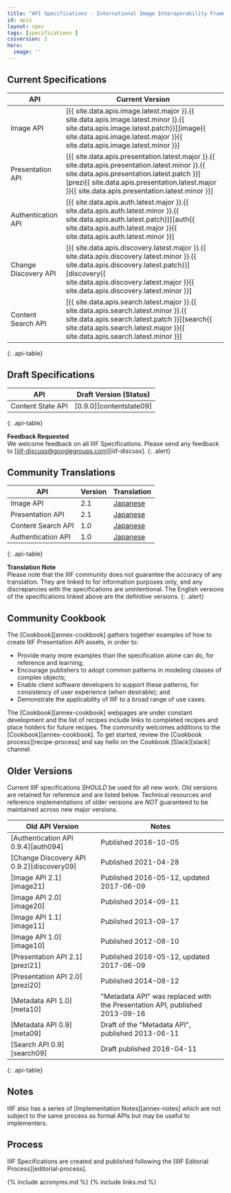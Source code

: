 ```yaml
---
title: "API Specifications - International Image Interoperability Framework™"
id: apis
layout: spec
tags: [specifications ]
cssversion: 2
hero:
  image: ''
---
```


## Current Specifications

| API                | Current Version |
| ------------------ | --------------- |
| Image API          | [{{ site.data.apis.image.latest.major }}.{{ site.data.apis.image.latest.minor }}.{{ site.data.apis.image.latest.patch}}][image{{ site.data.apis.image.latest.major }}{{ site.data.apis.image.latest.minor }}] |
| Presentation API   | [{{ site.data.apis.presentation.latest.major }}.{{ site.data.apis.presentation.latest.minor }}.{{ site.data.apis.presentation.latest.patch }}][prezi{{ site.data.apis.presentation.latest.major }}{{ site.data.apis.presentation.latest.minor }}] |
| Authentication API | [{{ site.data.apis.auth.latest.major }}.{{ site.data.apis.auth.latest.minor }}.{{ site.data.apis.auth.latest.patch}}][auth{{ site.data.apis.auth.latest.major }}{{ site.data.apis.auth.latest.minor }}] |
| Change Discovery API | [{{ site.data.apis.discovery.latest.major }}.{{ site.data.apis.discovery.latest.minor }}.{{ site.data.apis.discovery.latest.patch}}][discovery{{ site.data.apis.discovery.latest.major }}{{ site.data.apis.discovery.latest.minor }}] |
| Content Search API | [{{ site.data.apis.search.latest.major }}.{{ site.data.apis.search.latest.minor }}.{{ site.data.apis.search.latest.patch }}][search{{ site.data.apis.search.latest.major }}{{ site.data.apis.search.latest.minor }}] |
{: .api-table}

## Draft Specifications

| API                  | Draft Version (Status) |
| -------------------- | ---------------------- |
| Content State API    | [0.9.0][contentstate09]|
{: .api-table}

__Feedback Requested__<br/>
We welcome feedback on all IIIF Specifications. Please send any feedback to [iiif-discuss@googlegroups.com][iiif-discuss].
{: .alert}

## Community Translations

| API                | Version | Translation           |
| ------------------ | ------- | --------------------- |
| Image API          | 2.1     | [Japanese][image-jp]  |
| Presentation API   | 2.1     | [Japanese][prezi-jp]  |
| Content Search API | 1.0     | [Japanese][search-jp] |
| Authentication API | 1.0     | [Japanese][auth-jp]   |
{: .api-table}

__Translation Note__<br/>
Please note that the IIIF community does not guarantee the accuracy of any translation. They are linked to for information purposes only, and any discrepancies with the specifications are unintentional. The English versions of the specifications linked above are the definitive versions.
{: .alert}

## Community Cookbook

The [Cookbook][annex-cookbook] gathers together examples of how to create IIIF Presentation API assets, in order to:

* Provide many more examples than the specification alone can do, for reference and learning;
* Encourage publishers to adopt common patterns in modeling classes of complex objects;
* Enable client software developers to support these patterns, for consistency of user experience (when desirable); and
* Demonstrate the applicability of IIIF to a broad range of use cases.

The [Cookbook][annex-cookbook] webpages are under constant development and the list of recipes include links to completed recipes and place holders for future recipes. The community welcomes additions to the [Cookbook][annex-cookbook]. To get started, review the [Cookbook process][recipe-process] and say hello on the Cookbook [Slack][slack] channel.

## Older Versions

Current IIIF specifications _SHOULD_ be used for all new work. Old versions are retained for reference and are listed below. Technical resources and reference implementations of older versions are _NOT_ guaranteed to be maintained across new major versions.

| Old API Version            | Notes |
| -------------------------- | ----- |
| [Authentication API 0.9.4][auth094] | Published 2016-10-05 |
| [Change Discovery API 0.9.2][discovery09] | Published 2021-04-28 |
| [Image API 2.1][image21]   | Published 2016-05-12, updated 2017-06-09 |
| [Image API 2.0][image20]   | Published 2014-09-11 |
| [Image API 1.1][image11]   | Published 2013-09-17 |
| [Image API 1.0][image10]   | Published 2012-08-10 |
| [Presentation API 2.1][prezi21] | Published 2016-05-12, updated 2017-06-09 |
| [Presentation API 2.0][prezi20] | Published 2014-08-12 |
| [Metadata API 1.0][meta10] | "Metadata API" was replaced with the Presentation API, published 2013-09-16 |
| [Metadata API 0.9][meta09] | Draft of the "Metadata API", published 2013-06-11 |
| [Search API 0.9][search09] | Draft published 2016-04-11 |
{: .api-table}

## Notes

IIIF also has a series of [Implementation Notes][annex-notes] which are not subject to the same process as formal APIs but may be useful to implementers.

## Process

IIIF Specifications are created and published following the [IIIF Editorial Process][editorial-process].

[image-jp]: http://www.asahi-net.or.jp/~ax2s-kmtn/ref/iiif/apiimage2.1.html
[prezi-jp]: http://www.asahi-net.or.jp/~ax2s-kmtn/ref/iiif/apipresentation2.1.html
[search-jp]: http://www.asahi-net.or.jp/~ax2s-kmtn/ref/iiif/searchapi1.0.html
[auth-jp]: http://www.asahi-net.or.jp/~ax2s-kmtn/ref/iiif/apiauthentication1.0.html


{% include acronyms.md %}
{% include links.md %}